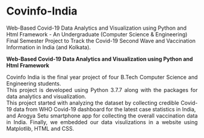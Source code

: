 # Covinfo-India
Web-Based Covid-19 Data Analytics and Visualization using Python and Html Framework - An Undergraduate (Computer Science &amp; Engineering) Final Semester Project to Track the Covid-19 Second Wave and Vaccination Information in India (and Kolkata).

**Web-Based Covid-19 Data Analytics and Visualization using Python and Html Framework**
<br>

<div align="justify">
Covinfo India is the final year project of four B.Tech Computer Science and Engineering students. <br>
This project is developed using Python 3.7.7 along with the packages for data analytics and visualization. <br>
This project started with analyzing the dataset by collecting credible Covid-19 data from WHO Covid-19 dashboard for the latest case statistics in India, <br>
and Arogya Setu smartphone app for collecting the overall vaccination data in India. Finally, we embedded our data visulizations in a website using Matplotlib, HTML and CSS.

